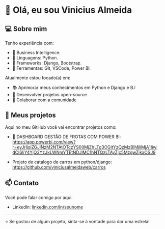 # 👋 Olá, eu sou Vinicius Almeida

## 💻 Sobre mim

Tenho experiência com:
- 🔹 Business Intelligence. 
- 🔹 Linguagens: Python.
- 🔹 Frameworks: Django, Bootstrap.
- 🔹 Ferramentas: Git, VSCode, Power BI.

Atualmente estou focado(a) em:
- 📚 Aprimorar meus conhecimentos em Python e Django e B.I
- 🔨 Desenvolver projetos open-source
- 🤝 Colaborar com a comunidade

## 🚀 Meus projetos

Aqui no meu GitHub você vai encontrar projetos como:
- 📌 DASHBOARD GESTÃO DE FROTAS COM POWER BI: https://app.powerbi.com/view?r=eyJrIjoiZGJlNzM2NTAtOTczYS00MjZhLTg3OGItYzQzMzBlMjliMjA1IiwidCI6IjY4YjQ3YzJkLWNmYTEtNDJlMC1hNTQzLTAyZjc5MzgwZjkxOSJ9
  
- Projeto de catalogo de carros em python/django: https://github.com/viniciusalmeidaweb/carros

## 📫 Contato

Você pode falar comigo por aqui:
- LinkedIn: [linkedin.com/in/seunome](https://linkedin.com/in/seunome) 

---

⭐️ Se gostou de algum projeto, sinta-se à vontade para dar uma estrela!
